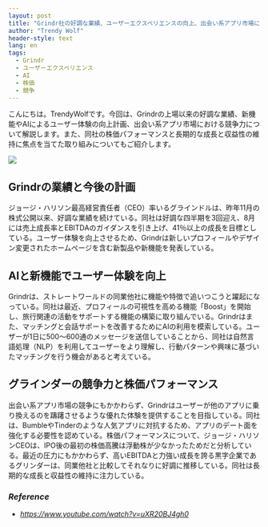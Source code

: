 ```yaml
---
layout: post
title: "Grindr社の好調な業績、ユーザーエクスペリエンスの向上、出会い系アプリ市場における競争優位性"
author: "Trendy Wolf"
header-style: text
lang: en
tags:
  - Grindr
  - ユーザーエクスペリエンス
  - AI
  - 株価
  - 競争
---
```


こんにちは。TrendyWolfです。今回は、Grindrの上場以来の好調な業績、新機能やAIによるユーザー体験の向上計画、出会い系アプリ市場における競争力について解説します。また、同社の株価パフォーマンスと長期的な成長と収益性の維持に焦点を当てた取り組みについてもご紹介します。

<img
    src="https://i.ytimg.com/vi/uXR20BJ4gh0/hqdefault.jpg"
/>


## Grindrの業績と今後の計画
ジョージ・ハリソン最高経営責任者（CEO）率いるグラインドルは、昨年11月の株式公開以来、好調な業績を続けている。同社は好調な四半期を3回迎え、8月には売上成長率とEBITDAのガイダンスを引き上げ、41％以上の成長を目標としている。ユーザー体験を向上させるため、Grindrは新しいプロフィールやデザイン変更されたホームページを含む新製品や新機能を発表している。

## AIと新機能でユーザー体験を向上
Grindrは、ストレートワールドの同業他社に機能や特徴で追いつこうと躍起になっている。同社は最近、プロフィールの可視性を高める機能「Boost」を開始し、旅行関連の活動をサポートする機能の構築に取り組んでいる。Grindrはまた、マッチングと会話サポートを改善するためにAIの利用を模索している。ユーザーが1日に500～600通のメッセージを送信していることから、同社は自然言語処理（NLP）を利用してユーザーをより理解し、行動パターンや興味に基づいたマッチングを行う機会があると考えている。

## グラインダーの競争力と株価パフォーマンス
出会い系アプリ市場の競争にもかかわらず、Grindrはユーザーが他のアプリに乗り換えるのを躊躇させるような優れた体験を提供することを目指している。同社は、BumbleやTinderのような人気アプリに対抗するため、アプリのデート面を強化する必要性を認めている。株価パフォーマンスについて、ジョージ・ハリソンCEOは、IPO後の最初の株価高騰は浮動株が少なかったためだと分析している。最近の圧力にもかかわらず、高いEBITDAと力強い成長を誇る黒字企業であるグリンダーは、同業他社と比較してそれなりに好調に推移している。同社は長期的な成長と収益性の維持に注力している。


### _Reference_
- _https://www.youtube.com/watch?v=uXR20BJ4gh0_

